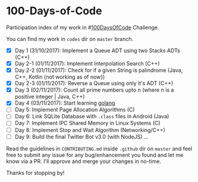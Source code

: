 # 100-Days-of-Code

Participation index of my work in #[100DaysOfCode](https://100daysofcode.com) Challenge.

You can find my work in ```codes``` dir on ```master``` branch.

- [x] Day 1 (31/10/2017):  Implement a Queue ADT using two Stacks ADTs (C++)   
- [x] Day 2-1 (01/11/2017): Implement Interpolation Search (C++)
- [x] Day 2-2 (01/11/2017): Check for if a given String is palindrome (Java, C++, Kotlin {not working as of now})
- [x] Day 2-3 (01/11/2017): Reverse a Queue using only it's ADT (C++)
- [x] Day 3 (02/11/2017): Count all prime numbers upto n (where n is a positive integer | Java, C++)
- [x] Day 4 (03/11/2017): Start learning [golang](https://github.com/sambhav2612/golang) 
- [ ] Day 5: Implement Page Allocation Algorithms (C)
- [ ] Day 6: Link SQLite Database with ```.class``` files in Android (Java)   
- [ ] Day 7: Implement IPC Shared Memory in Linux Systems (C)    
- [ ] Day 8: Implement Stop and Wait Algorithm (Networking/C++)   
- [ ] Day 9: Build the final Twitter Bot v3.0 (with NodeJS)
...

Read the guidelines in ```CONTRIBUTING.md``` inside ```.github``` dir on ```master``` and feel free to submit any issue for any bug/enhancement you found and let me know via a PR. I'll approve and merge your changes in no-time. 

Thanks for stopping by!
